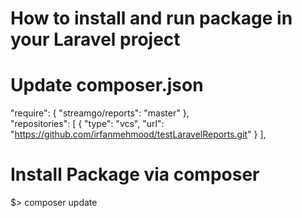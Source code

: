 # How to install and run package in your Laravel project 

Update composer.json
========================================================================
"require": {
        "streamgo/reports": "master"
},
<br/>
"repositories": [
        {
            "type": "vcs",
            "url": "https://github.com/irfanmehmood/testLaravelReports.git"
        }
],

Install Package via composer
========================================================================
$> composer update



